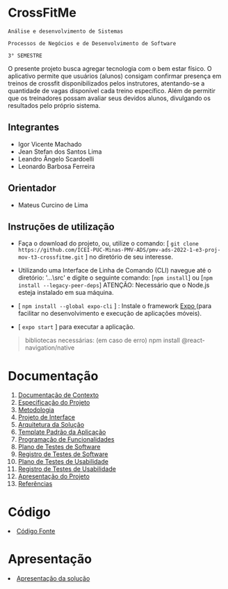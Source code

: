 # CrossFitMe

`Análise e desenvolvimento de Sistemas`

`Processos de Negócios e de Desenvolvimento de Software`

`3° SEMESTRE`

O presente projeto busca agregar tecnologia com o bem estar físico. O aplicativo permite que usuários (alunos) consigam confirmar presença em treinos de crossfit disponibilizados pelos instrutores, atentando-se a quantidade de vagas disponível cada treino específico.
Além de permitir que os treinadores possam avaliar seus devidos alunos, divulgando os resultados pelo próprio sistema.

## Integrantes

-   Igor Vicente Machado
-   Jean Stefan dos Santos Lima
-   Leandro Ângelo Scardoelli
-   Leonardo Barbosa Ferreira

## Orientador

-   Mateus Curcino de Lima

## Instruções de utilização

- Faça o download do projeto, ou, utilize o comando: 
[ `git clone https://github.com/ICEI-PUC-Minas-PMV-ADS/pmv-ads-2022-1-e3-proj-mov-t3-crossfitme.git` ] no diretório de seu interesse. 

- Utilizando uma Interface de Linha de Comando (CLI) navegue até o diretório: '...\src' e digite o seguinte comando: 
[`npm install`] ou [`npm install --legacy-peer-deps`] ATENÇÃO: Necessário que o Node.js esteja instalado em sua máquina. 

- [ `npm install --global expo-cli` ] : Instale o framework <a href="https://docs.expo.dev/get-started/installation/">  Expo </a> (para facilitar no desenvolvimento e execução de aplicações móveis). 

- [ `expo start` ] para executar a aplicação. 

> bibliotecas necessárias: (em caso de erro)
> npm install @react-navigation/native






# Documentação

<ol>
<li><a href="docs/01-Documentação de Contexto.md"> Documentação de Contexto</a></li>
<li><a href="docs/02-Especificação do Projeto.md"> Especificação do Projeto</a></li>
<li><a href="docs/03-Metodologia.md"> Metodologia</a></li>
<li><a href="docs/04-Projeto de Interface.md"> Projeto de Interface</a></li>
<li><a href="docs/05-Arquitetura da Solução.md"> Arquitetura da Solução</a></li>
<li><a href="docs/06-Template Padrão da Aplicação.md"> Template Padrão da Aplicação</a></li>
<li><a href="docs/07-Programação de Funcionalidades.md"> Programação de Funcionalidades</a></li>
<li><a href="docs/08-Plano de Testes de Software.md"> Plano de Testes de Software</a></li>
<li><a href="docs/09-Registro de Testes de Software.md"> Registro de Testes de Software</a></li>
<li><a href="docs/10-Plano de Testes de Usabilidade.md"> Plano de Testes de Usabilidade</a></li>
<li><a href="docs/11-Registro de Testes de Usabilidade.md"> Registro de Testes de Usabilidade</a></li>
<li><a href="docs/12-Apresentação do Projeto.md"> Apresentação do Projeto</a></li>
<li><a href="docs/13-Referências.md"> Referências</a></li>
</ol>

# Código

<li><a href="src/README.md"> Código Fonte</a></li>

# Apresentação

<li><a href="presentation/README.md"> Apresentação da solução</a></li>

